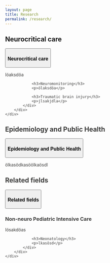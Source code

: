 ```yaml
---
layout: page
title: Research
permalink: /research/
---
```


<h2 class="wp-block-heading" id="neurocritical-care">Neurocritical care</h2>

<div class="wp-block-ume-ume-accordion-holder alignwide ume-accordion-wrapper">
    <div class="wp-block-ume-ume-accordion-block card card-accordion w-100" style="background-color:transparent;color:#3D3D3C">
        <div class="card-header">
            <button class="btn btn-link collapsed" data-toggle="collapse" data-target="#ume---101">
                <h3 class="text-uke-blue h4">Neurocritical care</h3>
                <span class="fa icon-accordion-plus" style="color:#CCCCCC"></span>
            </button>
        </div>
        <div id="ume---101" class="collapse" data-parent="#accordion">
            <div class="card-body mt-1">
                <p>löaksdöa</p>
                
                <h3>Neuromonitoring</h3>
                <p>ölaksdöa</p>
                
                <h3>Traumatic brain injury</h3>
                <p>jlsakjdla</p>
            </div>
        </div>
    </div>
</div>

<h2 class="wp-block-heading" id="epidemiology">Epidemiology and Public Health</h2>

<div class="wp-block-ume-ume-accordion-holder alignwide ume-accordion-wrapper">
    <div class="wp-block-ume-ume-accordion-block card card-accordion w-100" style="background-color:transparent;color:#3D3D3C">
        <div class="card-header">
            <button class="btn btn-link collapsed" data-toggle="collapse" data-target="#ume---102">
                <h3 class="text-uke-blue h4">Epidemiology and Public Health</h3>
                <span class="fa icon-accordion-plus" style="color:#CCCCCC"></span>
            </button>
        </div>
        <div id="ume---102" class="collapse" data-parent="#accordion">
            <div class="card-body mt-1">
                <p>ölkasödkasöölkaösdl</p>
            </div>
        </div>
    </div>
</div>

<h2 class="wp-block-heading" id="related-fields">Related fields</h2>

<div class="wp-block-ume-ume-accordion-holder alignwide ume-accordion-wrapper">
    <div class="wp-block-ume-ume-accordion-block card card-accordion w-100" style="background-color:transparent;color:#3D3D3C">
        <div class="card-header">
            <button class="btn btn-link collapsed" data-toggle="collapse" data-target="#ume---103">
                <h3 class="text-uke-blue h4">Related fields</h3>
                <span class="fa icon-accordion-plus" style="color:#CCCCCC"></span>
            </button>
        </div>
        <div id="ume---103" class="collapse" data-parent="#accordion">
            <div class="card-body mt-1">
                <h3>Non-neuro Pediatric Intensive Care</h3>
                <p>lösakdöas</p>
                
                <h3>Neonatology</h3>
                <p>lkasösd</p>
            </div>
        </div>
    </div>
</div>
